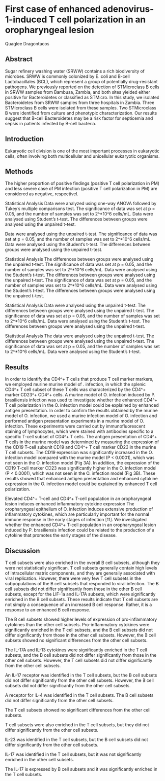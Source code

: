 # First case of enhanced adenovirus-1-induced T cell polarization in an oropharyngeal lesion
Quaglee Dragontacos


## Abstract
Sugar refinery washing water (SRWW) contains a rich biodiversity of microbes. SRWW is commonly colonized by E. coli and B-cell Lactobacillales (BCL), which represent a group of potentially drug-resistant pathogens. We previously reported on the detection of STMicroclass B cells in SRWW samples from Bambusa, Zambia, and both sites yielded either positive for Bacteroidetes or classified as STMicro. In this study, we isolated Bacteroidetes from SRWW samples from three hospitals in Zambia. Three STMicroclass B cells were isolated from these samples. Two STMicroclass B were identified from culture and phenotypic characterization. Our results suggest that B-cell Bacteroidetes may be a risk factor for septicemia and sepsis in patients infected by B-cell bacteria.


## Introduction
Eukaryotic cell division is one of the most important processes in eukaryotic cells, often involving both multicellular and unicellular eukaryotic organisms.


## Methods
The higher proportion of positive findings (positive T cell polarization in PM) and less severe case of PM infection (positive T cell polarization in PM) are considered as negative, respectivel.

Statistical Analysis
Data were analyzed using one-way ANOVA followed by Tukey’s multiple comparisons test. The significance of data was set at p = 0.05, and the number of samples was set to 2^*10^6 cells/mL. Data were analysed using Student’s t-test. The differences between groups were analysed using the unpaired t-test.

Data were analysed using the unpaired t-test. The significance of data was set at p = 0.05, and the number of samples was set to 2^*10^6 cells/mL. Data were analysed using the Student’s t-test. The differences between groups were analysed using the unpaired t-test.

Statistical Analysis
The differences between groups were analysed using the unpaired t-test. The significance of data was set at p = 0.05, and the number of samples was set to 2^*10^6 cells/mL. Data were analysed using the Student’s t-test. The differences between groups were analysed using the unpaired t-test. The significance of data was set at p = 0.05, and the number of samples was set to 2^*10^6 cells/mL. Data were analysed using the Student’s t-test. The differences between groups were analysed using the unpaired t-test.

Statistical Analysis
Data were analysed using the unpaired t-test. The differences between groups were analysed using the unpaired t-test. The significance of data was set at p = 0.05, and the number of samples was set to 2^*10^6 cells/mL. Data were analysed using the Student’s t-test. The differences between groups were analysed using the unpaired t-test.

Statistical Analysis
The data were analysed using the unpaired t-test. The differences between groups were analysed using the unpaired t-test. The significance of data was set at p = 0.05, and the number of samples was set to 2^*10^6 cells/mL. Data were analysed using the Student’s t-test.


## Results
In order to identify the CD4^+ T cells that produce T cell marker markers, we employed murine murine model of . infection, in which the splenic CD4^+ T cell subset of these T cells was characterized by the CD4^+ marker CD23^+ CD4^+ cells. A murine model of O. infection induced by P. brasiliensis infection was used to investigate whether the enhanced CD4^+ T cell polarization in the O. infection model could be explained by enhanced antigen presentation. In order to confirm the results obtained by the murine model of O. infection, we used a murine infection model of O. infection and performed antigen presentation experiments in a murine model of O. infection. These experiments were carried out by immunofluorescent staining of lymphocytes, which were stained with antibodies specific to a specific T-cell subset of CD4^+ T cells. The antigen presentation of CD4^+ T cells in the murine model was determined by measuring the expression of the CD19 T-cell subunit CD19 and CD4^+ T cell marker CD23 in the murine T cell subsets. The CD19 expression was significantly increased in the O. infection model compared with the murine model (P < 0.0001), which was not seen in the O. infection model (Fig 3A). In addition, the expression of the CD19 T-cell marker CD23 was significantly higher in the O. infection model (P < 0.0001), which was not seen in the O. infection model (Fig 3B). These results showed that enhanced antigen presentation and enhanced cytokine expression in the O. infection model could be explained by enhanced T cell polarization.

Elevated CD4^+ T-cell and CD4^+ T-cell population in an oropharyngeal lesion induces enhanced inflammatory cytokine expression
The oropharyngeal epithelium of O. infection induces extensive production of inflammatory cytokines, which are particularly important for the normal immune response in the early stages of infection [11]. We investigated whether the enhanced CD4^+ T-cell population in an oropharyngeal lesion induced by P. brasiliensis infection could be related to the production of a cytokine that promotes the early stages of the disease.


## Discussion

T cell subsets were also enriched in the overall B cell subsets, although they were not statistically significan. T cell subsets generally contain high levels of intracellular matrix components, and they are generally associated with viral replication. However, there were very few T cell subsets in the subpopulations of the B cell subsets that responded to viral infection. The B cell subsets did not differ significantly from those in the other B cell subsets, except for the LIF-1a and IL-17A subsets, which were significantly enriched in the B cell subsets. These results indicate that T cell subsets are not simply a consequence of an increased B cell response. Rather, it is a response to an enhanced B cell response.

The B cell subsets showed higher levels of expression of pro-inflammatory cytokines than the other cell subsets. Pro-inflammatory cytokines were significantly enriched in the T cell subsets, and the B cell subsets did not differ significantly from those in the other cell subsets. However, the B cell subsets showed no significant differences from the other cell subsets.

The IL-17A and IL-13 cytokines were significantly enriched in the T cell subsets, and the B cell subsets did not differ significantly from those in the other cell subsets. However, the T cell subsets did not differ significantly from the other cell subsets.

An IL-17 receptor was identified in the T cell subsets, but the B cell subsets did not differ significantly from the other cell subsets. However, the B cell subsets did not differ significantly from the other cell subsets.

A receptor for IL-4 was identified in the T cell subsets. The B cell subsets did not differ significantly from the other cell subsets.

The T cell subsets showed no significant differences from the other cell subsets.

T cell subsets were also enriched in the T cell subsets, but they did not differ significantly from the other cell subsets.

IL-23 was identified in the T cell subsets, but the B cell subsets did not differ significantly from the other cell subsets.

IL-17 was identified in the T cell subsets, but it was not significantly enriched in the other cell subsets.

The IL-17 is expressed by B cell subsets and it was significantly enriched in the T cell subsets.

